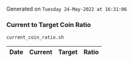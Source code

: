 Generated on `Tuesday 24-May-2022 at 16:31:06`

### Current to Target Coin Ratio
`current_coin_ratio.sh`

Date|Current|Target|Ratio
---|---|---|---
